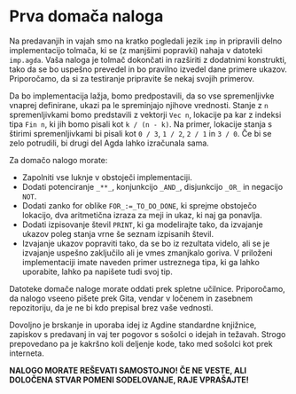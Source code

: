 # Prva domača naloga

Na predavanjih in vajah smo na kratko pogledali jezik `imp` in pripravili delno implementacijo tolmača, ki se (z manjšimi popravki) nahaja v datoteki `imp.agda`. Vaša naloga je tolmač dokončati in razširiti z dodatnimi konstrukti, tako da se bo uspešno prevedel in bo pravilno izvedel dane primere ukazov. Priporočamo, da si za testiranje pripravite še nekaj svojih primerov.

Da bo implementacija lažja, bomo predpostavili, da so vse spremenljivke vnaprej definirane, ukazi pa le spreminjajo njihove vrednosti. Stanje z `n` spremenljivkami bomo predstavili z vektorji `Vec n`, lokacije pa kar z indeksi tipa `Fin n`, ki jih bomo pisali kot `k / (n - k)`. Na primer, lokacije stanja s štirimi spremenljivkami bi pisali kot `0 / 3`, `1 / 2`, `2 / 1` in `3 / 0`. Če bi se zelo potrudili, bi drugi del Agda lahko izračunala sama.

Za domačo nalogo morate:

- Zapolniti vse luknje v obstoječi implementaciji.
- Dodati potenciranje `_**_`, konjunkcijo `_AND_`, disjunkcijo `_OR_` in negacijo `NOT`.
- Dodati zanko for oblike `FOR_:=_TO_DO_DONE`, ki sprejme obstoječo lokacijo, dva aritmetična izraza za meji in ukaz, ki naj ga ponavlja.
- Dodati izpisovanje števil `PRINT`, ki ga modelirajte tako, da izvajanje ukazov poleg stanja vrne še seznam izpisanih števil.
- Izvajanje ukazov popraviti tako, da se bo iz rezultata videlo, ali se je izvajanje uspešno zaključilo ali je vmes zmanjkalo goriva. V priloženi implementaciji imate naveden primer ustreznega tipa, ki ga lahko uporabite, lahko pa napišete tudi svoj tip.

Datoteke domače naloge morate oddati prek spletne učilnice. Priporočamo, da nalogo vseeno pišete prek Gita, vendar v ločenem in zasebnem repozitoriju, da je ne bi kdo prepisal brez vaše vednosti.

Dovoljno je brskanje in uporaba idej iz Agdine standardne knjižnice, zapiskov s predavanj in vaj ter pogovor s sošolci o idejah in težavah. Strogo prepovedano pa je kakršno koli deljenje kode, tako med sošolci kot prek interneta.

**NALOGO MORATE REŠEVATI SAMOSTOJNO! ČE NE VESTE, ALI DOLOČENA STVAR POMENI SODELOVANJE, RAJE VPRAŠAJTE!**
